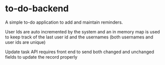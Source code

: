 # to-do-backend
A simple to-do application to add and maintain reminders. 

User Ids are auto incremented by the system and an in memory map is used to keep track of the last user id
and the usernames (both usernames and user ids are unique)

Update task API requires front end to send both changed and unchanged fields to update the record properly